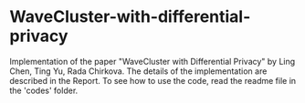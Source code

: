 # WaveCluster-with-differential-privacy

Implementation of the paper "WaveCluster with Differential Privacy" by  Ling Chen, Ting Yu, Rada Chirkova.
The details of the implementation are described in the Report.
To see how to use the code, read the readme file in the 'codes' folder.

